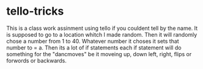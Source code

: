 # tello-tricks
This is a class work assinment using tello if you couldent tell by the name. It is supposed to go to a location whitch I made random. Then it will randomly chose a number from 1 to 40. Whatever number it choses it sets that number to = a. Then its a lot of if statements each if statement will do something for the "dancmoves" be it moveing up, down left, right, flips or forwords or backwards.
